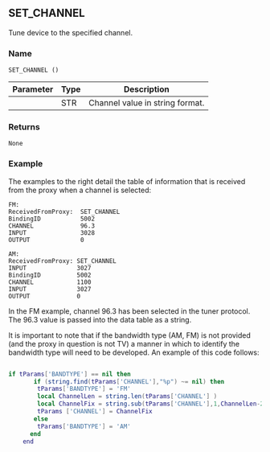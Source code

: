 ## SET\_CHANNEL

Tune device to the specified channel.


### Name

`SET_CHANNEL ()`


| Parameter | Type | Description                     |
| --------- | ---- | ------------------------------- |
|           | STR  | Channel value in string format. |


### Returns

`None`


### Example

The examples to the right detail the table of information that is received from the proxy when a channel is selected:

```
FM:
ReceivedFromProxy:	SET_CHANNEL
BindingID           5002
CHANNEL             96.3
INPUT               3028
OUTPUT              0

AM:
ReceivedFromProxy: SET_CHANNEL
INPUT              3027
BindingID          5002
CHANNEL            1100
INPUT              3027
OUTPUT             0
```

In the FM example, channel 96.3 has been selected in the tuner protocol. The 96.3 value is passed into the data table as a string.

It is important to note that if the bandwidth type (AM, FM) is not provided (and the proxy in question is not TV) a manner in which to identify the bandwidth type will need to be developed. An example of this code follows:

```lua

if tParams['BANDTYPE'] == nil then
       if (string.find(tParams['CHANNEL'],"%p") ~= nil) then
        tParams['BANDTYPE'] = 'FM'
        local ChannelLen = string.len(tParams['CHANNEL'] )
        local ChannelFix = string.sub(tParams['CHANNEL'],1,ChannelLen-2) .. '.' .. string.sub(tParams['CHANNEL'],ChannelLen-1,ChannelLen-1)
        tParams ['CHANNEL'] = ChannelFix
       else
        tParams['BANDTYPE'] = 'AM'
      end
    end 
```
